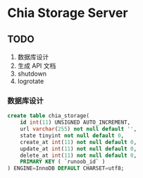 # Chia Storage Server


## TODO

1. 数据库设计
2. 生成 API 文档
3. shutdown
4. logrotate

### 数据库设计

```sql
create table chia_storage(
    id int(11) UNSIGNED AUTO_INCREMENT,
    url varchar(255) not null default '',
    state tinyint not null default 0,
    create_at int(11) not null default 0,
    update_at int(11) not null default 0,
    delete_at int(11) not null default 0,
    PRIMARY KEY ( `runoob_id` )
) ENGINE=InnoDB DEFAULT CHARSET=utf8;
```